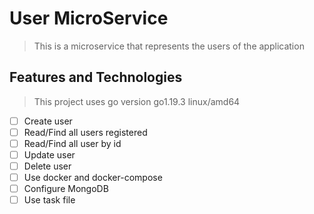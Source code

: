# User MicroService
> This is a microservice that represents the users of the application

## Features and Technologies
> This project uses go version go1.19.3 linux/amd64

- [ ] Create user
- [ ] Read/Find all users registered
- [ ] Read/Find all user by id
- [ ] Update user
- [ ] Delete user
- [ ] Use docker and docker-compose
- [ ] Configure MongoDB
- [ ] Use task file
